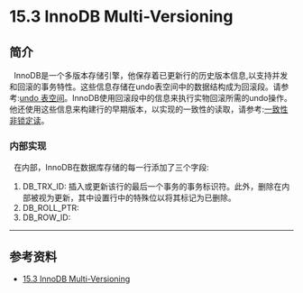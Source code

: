 # 15.3 InnoDB Multi-Versioning
## 简介
&nbsp;&nbsp;InnoDB是一个多版本存储引擎，他保存着已更新行的历史版本信息,以支持并发和回滚的事务特性。这些信息存储在undo表空间中的数据结构成为回滚段。请参考:[undo 表空间]()。InnoDB使用回滚段中的信息来执行实物回滚所需的undo操作。他还使用这些信息来构建行的早期版本，以实现的一致性的读取，请参考:[一致性非锁定读](../../003.MySQL事务/005.一致性非锁定读.md)。

### 内部实现
&nbsp;&nbsp;在内部，InnoDB在数据库存储的每一行添加了三个字段:
1. DB_TRX_ID: 插入或更新该行的最后一个事务的事务标识符。此外，删除在内部被视为更新，其中设置行中的特殊位以将其标记为已删除。
2. DB_ROLL_PTR: 
3. DB_ROW_ID: 


---

## 参考资料
- [15.3 InnoDB Multi-Versioning](https://dev.mysql.com/doc/refman/8.1/en/innodb-multi-versioning.html)